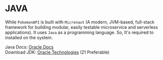 # JAVA

While `PokemonAPI` is built with `Micronaut` (A modern, JVM-based, full-stack framework for building modular, easily testable microservice and serverless applications). It uses `Java` as a programming language. So, It's required to installed on the system.

Java Docs: [Oracle Docs](https://docs.oracle.com/en/java/) \
Download JDK: [Oracle Technologies](https://www.oracle.com/java/technologies/downloads/ ) (21 Preferable)
